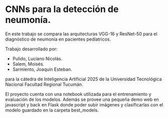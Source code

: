 # CNNs para la detección de neumonía.

En este trabajo se compara las arquitecturas VGG-16 y ResNet-50 para el diagnóstico de neumonía en pacientes pedíatricos.

Trabajo desarrollado por:

- Pulido, Luciano Nicolás.
- Salem, Moisés.
- Sarmiento, Joaquín Esteban.

para la cátedra de Inteligencia Artificial 2025 de la Universidad Tecnológica Nacional Facultad Regional Tucumán.

El proyecto cuenta con una notebook utilizada para el entrenamiento y evaluación de los modelos. Además se provee una pequeña demo web en javascript y back en Flask donde poder subir imágenes y clasificarlas con el modelo guardado en la carpeta best_models.